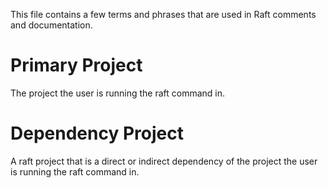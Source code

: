 This file contains a few terms and phrases that are used in Raft comments and documentation.

# Primary Project
The project the user is running the raft command in.

# Dependency Project
A raft project that is a direct or indirect dependency of the project the user is running the raft command in.
